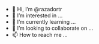 - 👋 Hi, I’m @razadortr
- 👀 I’m interested in ...
- 🌱 I’m currently learning ...
- 💞️ I’m looking to collaborate on ...
- 📫 How to reach me ...

<!---
razadortr/razadortr is a ✨ special ✨ repository because its `README.md` (this file) appears on your GitHub profile.
You can click the Preview link to take a look at your changes.
--->
